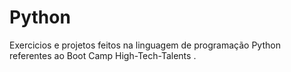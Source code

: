 # Python
Exercicios e projetos feitos na linguagem de programação Python referentes ao Boot Camp High-Tech-Talents
.
